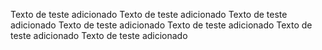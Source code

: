 Texto de teste adicionado
Texto de teste adicionado
Texto de teste adicionado
Texto de teste adicionado
Texto de teste adicionado
Texto de teste adicionado
Texto de teste adicionado
